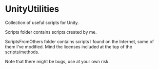 # UnityUtilities
Collection of useful scripts for Unity.

Scripts folder contains scripts created by me.

ScriptsFromOthers folder contains scripts I found on the Internet, some of them I've modified. 
Mind the licenses included at the top of the scripts/methods.

Note that there might be bugs, use at your own risk.